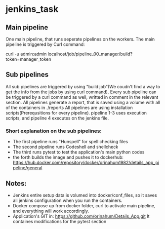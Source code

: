 # jenkins_task

## Main pipeline
One main pipeline, that runs seperate pipelines on the workers. 
The main pipeline is triggered by Curl command:

curl -u admin:admin localhost/job/pipeline_00_manager/build?token=manager_token

## Sub pipelines
All sub pipelines are triggered by using "build job"(We coudn't find a way to get the info from the jobs by using curl command). 
Every sub pipeline can be triggered by a curl command as well, writted in comment in the relevant section. 
All pipelines generate a report, that is saved using a volume with all of the containers in ./reports
All pipelines are using installation scripts(Prerequsitions for every pipeline). pipeline 1-3 uses execution scripts, and pipeline 4 executes on the jenkins file. 

### Short explanation on the sub pipelines:
- The first pipeline runs "Hunspell" for spell checking files
- The second pipeline runs Codeshell and shellcheck
- The third runs pytest to test the application's main python codes
- the forth builds the image and pushes it to dockerhub: https://hub.docker.com/repository/docker/orinahum1982/details_app_pipeline/general


## Notes:
- Jenkins entire setup data is volumed into docker/conf_files, so it saves all jenkins configuration when you run the containers. 
- Docker compose up from docker folder, curl to activate main pipeline, and everything will work accordingly. 
- Application's GIT in: https://github.com/orinahum/Details_App.git It containes modifications for the pytest section
